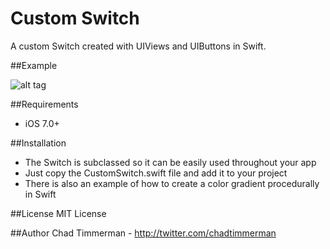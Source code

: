 Custom Switch
==============

A custom Switch created with UIViews and UIButtons in Swift.

##Example
 
![alt tag](http://i.imgur.com/JkMJJ6L.gif)

##Requirements
* iOS 7.0+

##Installation
* The Switch is subclassed so it can be easily used throughout your app
* Just copy the CustomSwitch.swift file and add it to your project
* There is also an example of how to create a color gradient procedurally in Swift

##License 
MIT License

##Author
Chad Timmerman - http://twitter.com/chadtimmerman
